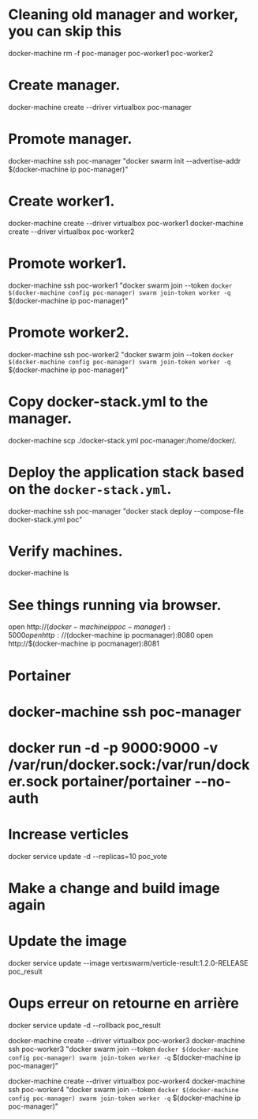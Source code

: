 # Cleaning old manager and worker, you can skip this
docker-machine rm -f poc-manager poc-worker1 poc-worker2

# Create manager.
docker-machine create --driver virtualbox poc-manager

# Promote manager.
docker-machine ssh poc-manager "docker swarm init --advertise-addr $(docker-machine ip poc-manager)"

# Create worker1.
docker-machine create --driver virtualbox poc-worker1
docker-machine create --driver virtualbox poc-worker2

# Promote worker1.
docker-machine ssh poc-worker1 "docker swarm join --token `docker $(docker-machine config poc-manager) swarm join-token worker -q` $(docker-machine ip poc-manager)"

# Promote worker2.
docker-machine ssh poc-worker2 "docker swarm join --token `docker $(docker-machine config poc-manager) swarm join-token worker -q` $(docker-machine ip poc-manager)"

# Copy docker-stack.yml to the manager.
docker-machine scp ./docker-stack.yml poc-manager:/home/docker/.

# Deploy the application stack based on the `docker-stack.yml`.
docker-machine ssh poc-manager "docker stack deploy --compose-file docker-stack.yml poc"

# Verify machines.
docker-machine ls

# See things running via browser.
open http://$(docker-machine ip poc-manager):5000
open http://$(docker-machine ip pocmanager):8080
open http://$(docker-machine ip pocmanager):8081

# Portainer
# docker-machine ssh poc-manager
# docker run -d -p 9000:9000 -v /var/run/docker.sock:/var/run/docker.sock portainer/portainer --no-auth

# Increase verticles
docker service update -d --replicas=10 poc_vote

# Make a change and build image again
# Update the image
docker service update --image vertxswarm/verticle-result:1.2.0-RELEASE poc_result

# Oups erreur on retourne en arrière
docker service update -d --rollback poc_result

docker-machine create --driver virtualbox poc-worker3
docker-machine ssh poc-worker3 "docker swarm join --token `docker $(docker-machine config poc-manager) swarm join-token worker -q` $(docker-machine ip poc-manager)"

docker-machine create --driver virtualbox poc-worker4
docker-machine ssh poc-worker4 "docker swarm join --token `docker $(docker-machine config poc-manager) swarm join-token worker -q` $(docker-machine ip poc-manager)"

